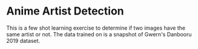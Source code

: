 # Anime Artist Detection
This is a few shot learning exercise to determine if two images have the same artist or not.
The data trained on is a snapshot of Gwern's Danbooru 2019 dataset.
